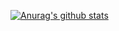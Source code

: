 [![Anurag's github stats](https://github-readme-stats.vercel.app/api?username=rodiniz)](https://github.com/anuraghazra/github-readme-stats)
